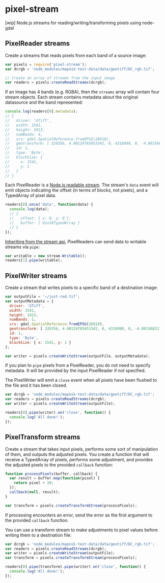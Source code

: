 # pixel-stream

[wip] Node.js streams for reading/writing/transforming pixels using node-gdal

## PixelReader streams

Create a streams that reads pixels from each band of a source image:

```js
var pixels = require('pixel-stream');
var dcrgb = 'node_modules/mapnik-test-data/data/geotiff/DC_rgb.tif';

// Create an array of streams from the input image
var readers = pixels.createReadStreams(dcrgb);
```

If an image has 4 bands (e.g. RGBA), then the `streams` array will contain four stream objects. Each stream contains metadata about the original datasource and the band represented:

```js
console.log(readers[0].metadata);
// {
//   driver: 'GTiff',
//   width: 1541,
//   height: 1913,
//   numBands: 4,
//   srs: gdal.SpatialReference.fromEPSG(26918),
//   geotransform: [ 326356, 4.00129785853342, 0, 4318980, 0, -4.0015682174594875 ],
//   id: 1,
//   type: 'Byte',
//   blockSize: {
//     x: 1541,
//     y: 1
//   }
// }
```

Each PixelReader is a [Node.js readable stream](http://nodejs.org/api/stream.html#stream_class_stream_readable). The stream's `data` event will emit objects indicating the offset (in terms of blocks, not pixels), and a TypedArray of pixel data.

```js
readers[0].once('data', function(data) {
  console.log(data);
  // {
  //   offset: { x: 0, y: 0 },
  //   buffer: [ Uint8TypedArray ]
  // }
});
```

[Inheriting from the stream api](http://nodejs.org/api/stream.html#stream_readable_pipe_destination_options), PixelReaders can send data to writable streams via `pipe`:

```js
var writable = new stream.Writable();
readers[1].pipe(writable);
```

## PixelWriter streams

Create a stream that writes pixels to a specific band of a destination image:

```js
var outputFile = '~/just-red.tif';
var outputMetadata = {
  driver: 'GTiff',
  width: 1541,
  height: 1913,
  numBands: 1,
  srs: gdal.SpatialReference.fromEPSG(26918),
  geotransform: [ 326356, 4.00129785853342, 0, 4318980, 0, -4.0015682174594875 ],
  id: 1,
  type: 'Byte',
  blockSize: { x: 1541, y: 1 }
};

var writer = pixels.createWriteStream(outputFile, outputMetadata);
```

If you plan to `pipe` pixels from a PixelReader, you do not need to specify metadata. It will be provided by the input PixelReader if not specified.

The PixelWriter will emit a `close` event when all pixels have been flushed to the file and it has been closed.

```js
var dcrgb = 'node_modules/mapnik-test-data/data/geotiff/DC_rgb.tif';
var readers = pixels.createReadStreams(dcrgb);
var writer = pixels.createWriteStream(outputFile);

readers[0].pipe(writer).on('close', function() {
  console.log('All done!');
});
```

## PixelTransform streams

Create a stream that takes input pixels, performs some sort of manipulation of them, and outputs the adjusted pixels. You create a function that will receive a TypedArray of pixels, performs some adjustment, and provides the adjusted pixels to the provided `callback` function:

```js
function processPixels(buffer, callback) {
  var result = buffer.map(function(pixel) {
    return pixel + 10;
  });
  callback(null, result);
}

var transform = pixels.createTransformStream(processPixels);
```

If processing encounters an error, send the error as the first argument to the provided `callback` function.

You can use a transform stream to make adjustments to pixel values before writing them to a destination file:

```js
var dcrgb = 'node_modules/mapnik-test-data/data/geotiff/DC_rgb.tif';
var readers = pixels.createReadStreams(dcrgb);
var writer = pixels.createWriteStream(outputFile);
var transform = pixels.createTransformStream(processPixels);

readers[0].pipe(transform).pipe(writer).on('close', function() {
  console.log('All done!');
});
```
